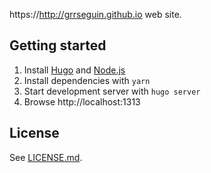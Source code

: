 https://http://grrseguin.github.io web site.

## Getting started

1. Install [Hugo](https://gohugo.io/getting-started/installing/) and [Node.js](https://nodejs.org)
2. Install dependencies with `yarn`
3. Start development server with `hugo server`
4. Browse http://localhost:1313

## License

See [LICENSE.md](./LICENSE.md).
